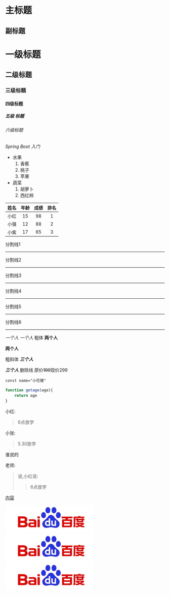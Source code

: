 主标题
===
副标题
---
# 一级标题
## 二级标题
### 三级标题
#### 四级标题
##### 五级 标题
###### 六级标题

*Spring Boot 入门*

+ 水果
  1. 香蕉
  2. 桃子
  3. 苹果
+ 蔬菜
  1. 胡萝卜
  2. 西红柿
  
|姓名|年龄|成绩|排名|
|---|:---:|:---:|:---:|
|小红|15|98|1|
|小强|12|88|2|
|小紫|17|65|3|


分割线1
***
分割线2

---
分割线3

___
分割线4

* * *
分割线5

- - -
分割线6

_    _    _


*一个人*
_一个人_
 粗体
**两个人**

__两个人__

 粗斜体
***三个人***

___三个人___
 删除线
原价~~199~~现价299



`const name="小花猪"`


```javascript
function getage(age){
    return age
}
```


小红:
>6点放学

小张:
>5.30放学

谁说的

老师:
>说,小红说:
>>6点放学

[内容](#标题)

![百度](1.jpg)
![百度](1.jpg)
![百度](1.jpg)


